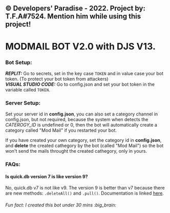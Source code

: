 ## © Developers' Paradise - 2022. Project by: T.F.A#7524. Mention him while using this project!
# MODMAIL BOT V2.0 with DJS V13.
### Bot Setup:
***REPLIT:*** Go to secrets, set in the key case `TOKEN` and in value case your bot token. (To protect your bot token from attackers) <br>
***VISUAL STUDIO CODE:*** Go to config.json and set your bot token in the variable called `TOKEN`.

### Server Setup:
Set your server id in **config.json**, you can also set a category channel in config.json, but not required, because the system when detects the *CATEROGY_ID* is undefined or 0, then the bot will automatically create a category called "Mod Mail" if you restarted your bot.

If you have created your own category, set the category id in **config.json**, and **delete** the created cathegory by the bot (called "Mod Mail") so the bot won't send the mails throught the created cathegory, only in yours.

### FAQs:
#### Is quick.db version 7 is like version 9?
No, quick.db v7 is not like v9. The version 9 is better than v7 because there are new methods: `.deleteAll()` and `.pull()`. Documentation is linked [here](https://quickdb.js.org/).

###### Fun fact: I created this bot under 30 mins :big_brain:
